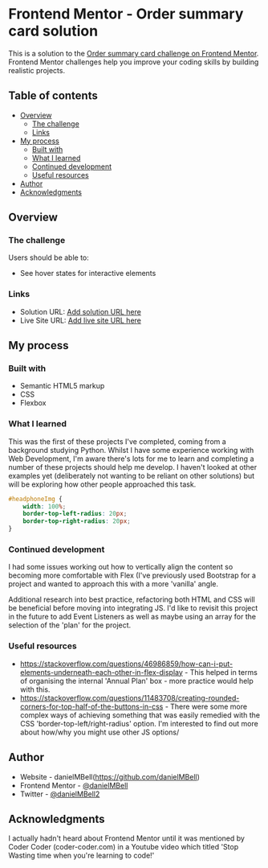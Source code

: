 # Frontend Mentor - Order summary card solution

This is a solution to the [Order summary card challenge on Frontend Mentor](https://www.frontendmentor.io/challenges/order-summary-component-QlPmajDUj). Frontend Mentor challenges help you improve your coding skills by building realistic projects. 

## Table of contents

- [Overview](#overview)
  - [The challenge](#the-challenge)
  - [Links](#links)
- [My process](#my-process)
  - [Built with](#built-with)
  - [What I learned](#what-i-learned)
  - [Continued development](#continued-development)
  - [Useful resources](#useful-resources)
- [Author](#author)
- [Acknowledgments](#acknowledgments)

## Overview

### The challenge

Users should be able to:

- See hover states for interactive elements

### Links

- Solution URL: [Add solution URL here](https://your-solution-url.com)
- Live Site URL: [Add live site URL here](https://your-live-site-url.com)

## My process

### Built with

- Semantic HTML5 markup
- CSS
- Flexbox

### What I learned

This was the first of these projects I've completed, coming from a background studying Python. Whilst I have some experience working with Web Development, I'm aware there's lots for me to learn and completing a number of these projects should help me develop. I haven't looked at other examples yet (deliberately not wanting to be reliant on other solutions) but will be exploring how other people approached this task.


```css
#headphoneImg {
    width: 100%;
    border-top-left-radius: 20px;
    border-top-right-radius: 20px;
}
```

### Continued development

I had some issues working out how to vertically align the content so becoming more comfortable with Flex (I've previously used Bootstrap for a project and wanted to approach this with a more 'vanilla' angle.

Additional research into best practice, refactoring both HTML and CSS will be beneficial before moving into integrating JS. I'd like to revisit this project in the future to add Event Listeners as well as maybe using an array for the selection of the 'plan' for the project.

### Useful resources

- https://stackoverflow.com/questions/46986859/how-can-i-put-elements-underneath-each-other-in-flex-display - This helped in terms of organising the internal 'Annual Plan' box - more practice would help with this.
- https://stackoverflow.com/questions/11483708/creating-rounded-corners-for-top-half-of-the-buttons-in-css - There were some more complex ways of achieving something that was easily remedied with the CSS 'border-top-left/right-radius' option. I'm interested to find out more about how/why you might use other JS options/

## Author

- Website - danielMBell(https://github.com/danielMBell)
- Frontend Mentor - [@danielMBell](https://www.frontendmentor.io/profile/danielMBell)
- Twitter - [@danielMBell2](https://twitter.com/danielMBell2)

## Acknowledgments

I actually hadn't heard about Frontend Mentor until it was mentioned by Coder Coder (coder-coder.com) in a Youtube video which titled 'Stop Wasting time when you're learning to code!'